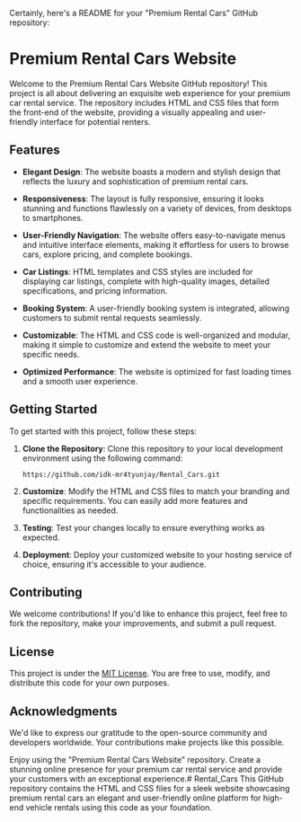 Certainly, here's a README for your "Premium Rental Cars" GitHub repository:

# Premium Rental Cars Website

Welcome to the Premium Rental Cars Website GitHub repository! This project is all about delivering an exquisite web experience for your premium car rental service. The repository includes HTML and CSS files that form the front-end of the website, providing a visually appealing and user-friendly interface for potential renters.

## Features

- **Elegant Design**: The website boasts a modern and stylish design that reflects the luxury and sophistication of premium rental cars.

- **Responsiveness**: The layout is fully responsive, ensuring it looks stunning and functions flawlessly on a variety of devices, from desktops to smartphones.

- **User-Friendly Navigation**: The website offers easy-to-navigate menus and intuitive interface elements, making it effortless for users to browse cars, explore pricing, and complete bookings.

- **Car Listings**: HTML templates and CSS styles are included for displaying car listings, complete with high-quality images, detailed specifications, and pricing information.

- **Booking System**: A user-friendly booking system is integrated, allowing customers to submit rental requests seamlessly.

- **Customizable**: The HTML and CSS code is well-organized and modular, making it simple to customize and extend the website to meet your specific needs.

- **Optimized Performance**: The website is optimized for fast loading times and a smooth user experience.

## Getting Started

To get started with this project, follow these steps:

1. **Clone the Repository**: Clone this repository to your local development environment using the following command:

    ```
    https://github.com/idk-mr4tyunjay/Rental_Cars.git
    ```

2. **Customize**: Modify the HTML and CSS files to match your branding and specific requirements. You can easily add more features and functionalities as needed.

3. **Testing**: Test your changes locally to ensure everything works as expected.

4. **Deployment**: Deploy your customized website to your hosting service of choice, ensuring it's accessible to your audience.

## Contributing

We welcome contributions! If you'd like to enhance this project, feel free to fork the repository, make your improvements, and submit a pull request.

## License

This project is under the [MIT License](LICENSE). You are free to use, modify, and distribute this code for your own purposes.

## Acknowledgments

We'd like to express our gratitude to the open-source community and developers worldwide. Your contributions make projects like this possible.

Enjoy using the "Premium Rental Cars Website" repository. Create a stunning online presence for your premium car rental service and provide your customers with an exceptional experience.# Rental_Cars
This GitHub repository contains the HTML and CSS files for a sleek website showcasing premium rental cars an elegant and user-friendly online platform for high-end vehicle rentals using this code as your foundation.
